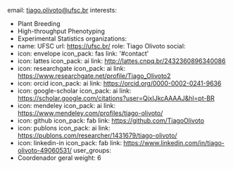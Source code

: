 email: tiago.olivoto@ufsc.br
interests:
- Plant Breeding
- High-throughput Phenotyping
- Experimental Statistics
organizations:
- name: UFSC
  url: https://ufsc.br/
role: Tiago Olivoto
social:
- icon: envelope
  icon_pack: fas
  link: '#contact'
- icon: lattes
  icon_pack: ai
  link: http://lattes.cnpq.br/2432360896340086
- icon: researchgate
  icon_pack: ai
  link: https://www.researchgate.net/profile/Tiago_Olivoto2
- icon: orcid
  icon_pack: ai
  link: https://orcid.org/0000-0002-0241-9636
- icon: google-scholar
  icon_pack: ai
  link: https://scholar.google.com/citations?user=QjxIJkcAAAAJ&hl=pt-BR
- icon: mendeley
  icon_pack: ai
  link: https://www.mendeley.com/profiles/tiago-olivoto/
- icon: github
  icon_pack: fab
  link: https://github.com/TiagoOlivoto
- icon: publons
  icon_pack: ai
  link: https://publons.com/researcher/1431679/tiago-olivoto/
- icon: linkedin-in
  icon_pack: fab
  link: https://www.linkedin.com/in/tiago-olivoto-49060531/
user_groups:
- Coordenador geral
weight: 6
